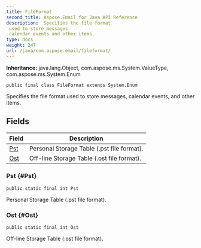 ```yaml
---
title: FileFormat
second_title: Aspose.Email for Java API Reference
description:  Specifies the file format 
 used to store messages 
 calendar events and other items.
type: docs
weight: 247
url: /java/com.aspose.email/fileformat/
---
```

**Inheritance:**
java.lang.Object, com.aspose.ms.System.ValueType, com.aspose.ms.System.Enum
```
public final class FileFormat extends System.Enum
```

Specifies the file format used to store messages, calendar events, and other items.
## Fields

| Field | Description |
| --- | --- |
| [Pst](#Pst) | Personal Storage Table (.pst file format). |
| [Ost](#Ost) | Off-line Storage Table (.ost file format). |
### Pst {#Pst}
```
public static final int Pst
```


Personal Storage Table (.pst file format).

### Ost {#Ost}
```
public static final int Ost
```


Off-line Storage Table (.ost file format).

